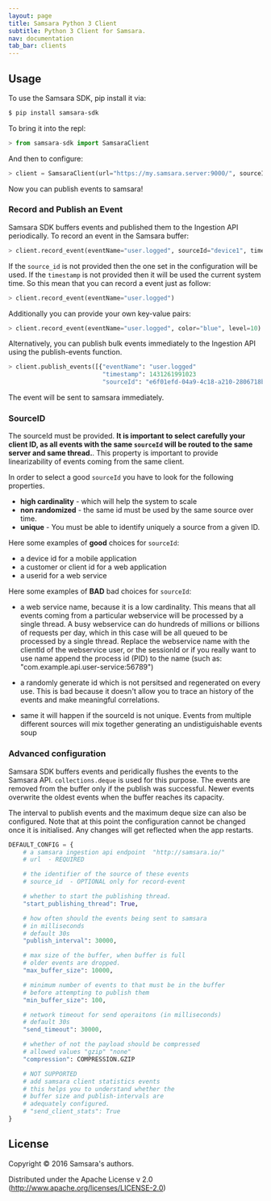 ```yaml
---
layout: page
title: Samsara Python 3 Client
subtitle: Python 3 Client for Samsara.
nav: documentation
tab_bar: clients
---
```


## Usage

To use the Samsara SDK, pip install it via:

```bash
$ pip install samsara-sdk
```

To bring it into the repl:

```python
> from samsara-sdk import SamsaraClient
```

And then to configure:

```python
> client = SamsaraClient(url="https://my.samsara.server:9000/", sourceId="source identifier")
```


Now you can publish events to samsara!

### Record and Publish an Event

Samsara SDK buffers events and published them to the Ingestion API
periodically. To record an event in the Samsara buffer:


```python
> client.record_event(eventName="user.logged", sourceId="device1", timestamp=1234567890)  # note that timestamp is in milliseconds
```

If the `source_id` is not provided then the one set in the configuration will be used.
If the `timestamp` is not provided then it will be used the current system time.
So this mean that you can record a event just as follow:

```python
> client.record_event(eventName="user.logged")
```
Additionally you can provide your own key-value pairs:

```python
> client.record_event(eventName="user.logged", color="blue", level=10)
```

Alternatively, you can publish bulk events immediately to the
Ingestion API using the publish-events function.

```python
> client.publish_events([{"eventName": "user.logged"
                          "timestamp": 1431261991023
                          "sourceId": "e6f01efd-04a9-4c18-a210-2806718b6d43"}])
```

The event will be sent to samsara immediately.


### SourceID

The sourceId must be provided. **It is important to select carefully
your client ID, as all events with the same `sourceId` will be routed
to the same server and same thread.**.  This property is important to
provide linearizability of events coming from the same client.

In order to select a good `sourceId` you have to look for the
following properties.

  - **high cardinality** - which will help the system to scale
  - **non randomized** - the same id must be used by the same source over time.
  - **unique** - You must be able to identify uniquely a source from a given ID.

Here some examples of **good** choices for `sourceId`:

  - a device id for a mobile application
  - a customer or client id for a web application
  - a userid for a web service

Here some examples of **BAD** bad choices for `sourceId`:

  - a web service name, because it is a low cardinality. This means
    that all events coming from a particular webservice will be
    processed by a single thread.  A busy webservice can do hundreds
    of millions or billions of requests per day, which in this case
    will be all queued to be processed by a single thread.  Replace
    the webservice name with the clientId of the webservice user, or
    the sessionId or if you really want to use name append the process
    id (PID) to the name (such as:
    "com.example.api.user-service:56789")

  - a randomly generate id which is not persitsed and regenerated on
    every use.  This is bad because it doesn't allow you to trace an
    history of the events and make meaningful correlations.

  - same it will happen if the sourceId is not unique. Events from
    multiple different sources will mix together generating an
    undistiguishable events soup


### Advanced configuration

Samsara SDK buffers events and peridically flushes the events to the
Samsara API. `collections.deque` is used for this purpose. The events are
removed from the buffer only if the publish was successful. Newer
events overwrite the oldest events when the buffer reaches its
capacity.

The interval to publish events and the maximum deque size can
also be configured. Note that at this point the configuration cannot
be changed once it is initialised. Any changes will get reflected when
the app restarts.

```python
DEFAULT_CONFIG = {
    # a samsara ingestion api endpoint  "http://samsara.io/"
    # url  - REQUIRED

    # the identifier of the source of these events
    # source_id  - OPTIONAL only for record-event

    # whether to start the publishing thread.
    "start_publishing_thread": True,

    # how often should the events being sent to samsara
    # in milliseconds
    # default 30s
    "publish_interval": 30000,

    # max size of the buffer, when buffer is full
    # older events are dropped.
    "max_buffer_size": 10000,

    # minimum number of events to that must be in the buffer
    # before attempting to publish them
    "min_buffer_size": 100,

    # network timeout for send operaitons (in milliseconds)
    # default 30s
    "send_timeout": 30000,

    # whether of not the payload should be compressed
    # allowed values "gzip" "none"
    "compression": COMPRESSION.GZIP

    # NOT SUPPORTED
    # add samsara client statistics events
    # this helps you to understand whether the
    # buffer size and publish-intervals are
    # adequately configured.
    # "send_client_stats": True
}
```

## License

Copyright © 2016 Samsara's authors.

Distributed under the Apache License v 2.0 (http://www.apache.org/licenses/LICENSE-2.0)
